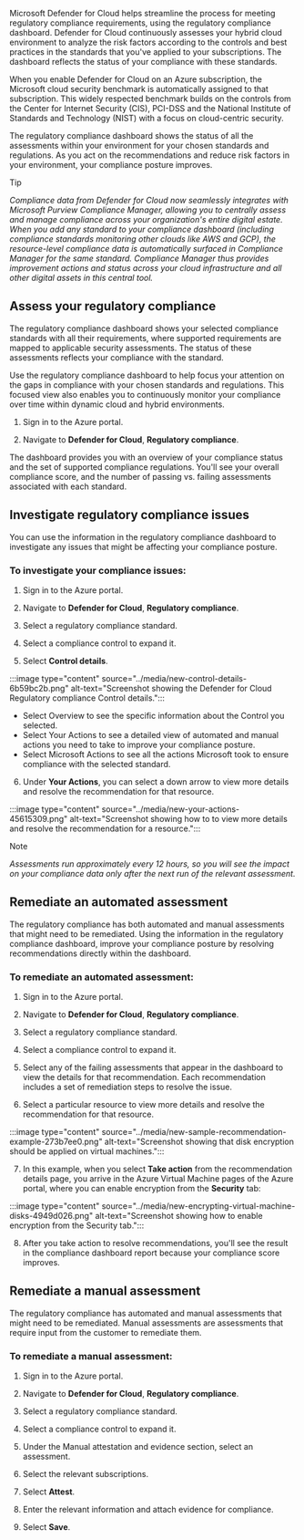 Microsoft Defender for Cloud helps streamline the process for meeting regulatory compliance requirements, using the regulatory compliance dashboard. Defender for Cloud continuously assesses your hybrid cloud environment to analyze the risk factors according to the controls and best practices in the standards that you've applied to your subscriptions. The dashboard reflects the status of your compliance with these standards.

When you enable Defender for Cloud on an Azure subscription, the Microsoft cloud security benchmark is automatically assigned to that subscription. This widely respected benchmark builds on the controls from the Center for Internet Security (CIS), PCI-DSS and the National Institute of Standards and Technology (NIST) with a focus on cloud-centric security.

The regulatory compliance dashboard shows the status of all the assessments within your environment for your chosen standards and regulations. As you act on the recommendations and reduce risk factors in your environment, your compliance posture improves.

> [!TIP]
> *Compliance data from Defender for Cloud now seamlessly integrates with Microsoft Purview Compliance Manager, allowing you to centrally assess and manage compliance across your organization's entire digital estate. When you add any standard to your compliance dashboard (including compliance standards monitoring other clouds like AWS and GCP), the resource-level compliance data is automatically surfaced in Compliance Manager for the same standard. Compliance Manager thus provides improvement actions and status across your cloud infrastructure and all other digital assets in this central tool.*

## Assess your regulatory compliance

The regulatory compliance dashboard shows your selected compliance standards with all their requirements, where supported requirements are mapped to applicable security assessments. The status of these assessments reflects your compliance with the standard.

Use the regulatory compliance dashboard to help focus your attention on the gaps in compliance with your chosen standards and regulations. This focused view also enables you to continuously monitor your compliance over time within dynamic cloud and hybrid environments.

1. Sign in to the Azure portal.

2. Navigate to **Defender for Cloud**, **Regulatory compliance**.

The dashboard provides you with an overview of your compliance status and the set of supported compliance regulations. You'll see your overall compliance score, and the number of passing vs. failing assessments associated with each standard.

## Investigate regulatory compliance issues

You can use the information in the regulatory compliance dashboard to investigate any issues that might be affecting your compliance posture.

### To investigate your compliance issues:

1. Sign in to the Azure portal.<br>

2. Navigate to **Defender for Cloud**, **Regulatory compliance**.<br>

3. Select a regulatory compliance standard.<br>

4. Select a compliance control to expand it.<br>

5. Select **Control details**.<br>

:::image type="content" source="../media/new-control-details-6b59bc2b.png" alt-text="Screenshot showing the Defender for Cloud Regulatory compliance Control details.":::


 -  Select Overview to see the specific information about the Control you selected.
 -  Select Your Actions to see a detailed view of automated and manual actions you need to take to improve your compliance posture.
 -  Select Microsoft Actions to see all the actions Microsoft took to ensure compliance with the selected standard.

6. Under **Your Actions**, you can select a down arrow to view more details and resolve the recommendation for that resource.

:::image type="content" source="../media/new-your-actions-45615309.png" alt-text="Screenshot showing how to to view more details and resolve the recommendation for a resource.":::


> [!NOTE]
> *Assessments run approximately every 12 hours, so you will see the impact on your compliance data only after the next run of the relevant assessment.*

## Remediate an automated assessment

The regulatory compliance has both automated and manual assessments that might need to be remediated. Using the information in the regulatory compliance dashboard, improve your compliance posture by resolving recommendations directly within the dashboard.

### To remediate an automated assessment:

1. Sign in to the Azure portal.<br>

2. Navigate to **Defender for Cloud**, **Regulatory compliance**.<br>

3. Select a regulatory compliance standard.<br>

4. Select a compliance control to expand it.<br>

5. Select any of the failing assessments that appear in the dashboard to view the details for that recommendation. Each recommendation includes a set of remediation steps to resolve the issue.<br>

6. Select a particular resource to view more details and resolve the recommendation for that resource.<br>

:::image type="content" source="../media/new-sample-recommendation-example-273b7ee0.png" alt-text="Screenshot showing that disk encryption should be applied on virtual machines.":::


7. In this example, when you select **Take action** from the recommendation details page, you arrive in the Azure Virtual Machine pages of the Azure portal, where you can enable encryption from the **Security** tab:

:::image type="content" source="../media/new-encrypting-virtual-machine-disks-4949d026.png" alt-text="Screenshot showing how to enable encryption from the Security tab.":::


8. After you take action to resolve recommendations, you'll see the result in the compliance dashboard report because your compliance score improves.

## Remediate a manual assessment

The regulatory compliance has automated and manual assessments that might need to be remediated. Manual assessments are assessments that require input from the customer to remediate them.

### To remediate a manual assessment:

1. Sign in to the Azure portal.<br>

2. Navigate to **Defender for Cloud**, **Regulatory compliance**.<br>

3. Select a regulatory compliance standard.<br>

4. Select a compliance control to expand it.<br>

5. Under the Manual attestation and evidence section, select an assessment.<br>

6. Select the relevant subscriptions.<br>

7. Select **Attest**.<br>

8. Enter the relevant information and attach evidence for compliance.<br>

9. Select **Save**.
